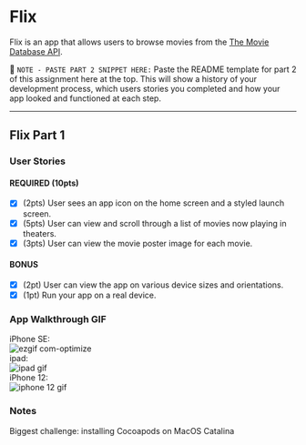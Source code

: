 
# Flix

Flix is an app that allows users to browse movies from the [The Movie Database API](http://docs.themoviedb.apiary.io/#).

📝 `NOTE - PASTE PART 2 SNIPPET HERE:` Paste the README template for part 2 of this assignment here at the top. This will show a history of your development process, which users stories you completed and how your app looked and functioned at each step.

---

## Flix Part 1

### User Stories

#### REQUIRED (10pts)
- [x] (2pts) User sees an app icon on the home screen and a styled launch screen.
- [x] (5pts) User can view and scroll through a list of movies now playing in theaters.
- [x] (3pts) User can view the movie poster image for each movie.

#### BONUS
- [x] (2pt) User can view the app on various device sizes and orientations.
- [x] (1pt) Run your app on a real device.

### App Walkthrough GIF
iPhone SE:  
![ezgif com-optimize](https://user-images.githubusercontent.com/49248018/113521570-2e7f9400-954f-11eb-94e2-b3210774b137.gif)  
ipad:  
![ipad gif](https://user-images.githubusercontent.com/49248018/114280195-0aa7cc80-99ed-11eb-8df9-a5e610e3e9f0.gif)  
iPhone 12:  
![iphone 12 gif](https://user-images.githubusercontent.com/49248018/114280207-1bf0d900-99ed-11eb-9fcf-356df4f58172.gif)  


### Notes
Biggest challenge: installing Cocoapods on MacOS Catalina
